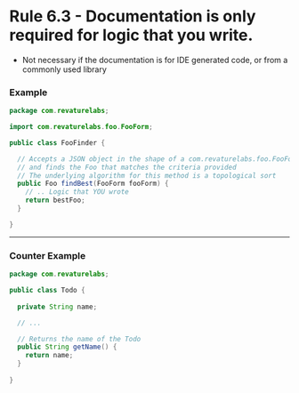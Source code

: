 # Rule 6.3 - Documentation is only required for logic that you write.
* Not necessary if the documentation is for IDE generated code, or from a commonly used library 

### Example
```java
package com.revaturelabs;

import com.revaturelabs.foo.FooForm;

public class FooFinder {

  // Accepts a JSON object in the shape of a com.revaturelabs.foo.FooForm,
  // and finds the Foo that matches the criteria provided
  // The underlying algorithm for this method is a topological sort
  public Foo findBest(FooForm fooForm) {
    // .. Logic that YOU wrote
    return bestFoo;
  }

}
```
---
### Counter Example
```java
package com.revaturelabs;

public class Todo {
  
  private String name;

  // ...

  // Returns the name of the Todo
  public String getName() {
    return name;
  }
  
}
```
